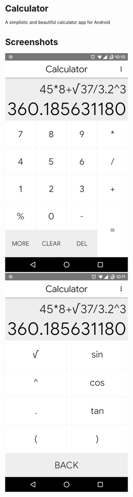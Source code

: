 # Calculator
A simplistic and beautiful calculator app for Android

# Screenshots

<img src="https://raw.githubusercontent.com/TomatoApps/Calculator/master/screenshots/screen1.png" width="400"> &nbsp; &nbsp; &nbsp; <img src="https://raw.githubusercontent.com/TomatoApps/Calculator/master/screenshots/screen2.png" width="400">
